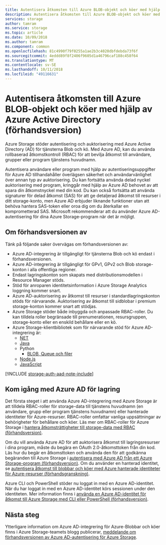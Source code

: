 ```yaml
---
title: Autentisera åtkomsten till Azure BLOB-objekt och köer med hjälp av Azure Active Directory (förhandsversion) | Microsoft Docs
description: Autentisera åtkomsten till Azure BLOB-objekt och köer med hjälp av Azure Active Directory (förhandsversion).
services: storage
author: tamram
ms.service: storage
ms.topic: article
ms.date: 10/09/2018
ms.author: tamram
ms.component: common
ms.openlocfilehash: 81c4990f79f0255a1ae2b3c4020dbfdebda73f6f
ms.sourcegitcommit: 4eddd89f8f2406f9605d1a46796caf188c458f64
ms.translationtype: MT
ms.contentlocale: sv-SE
ms.lasthandoff: 10/11/2018
ms.locfileid: "49116631"
---
```

# <a name="authenticate-access-to-azure-blobs-and-queues-using-azure-active-directory-preview"></a>Autentisera åtkomsten till Azure BLOB-objekt och köer med hjälp av Azure Active Directory (förhandsversion)

Azure Storage stöder autentisering och auktorisering med Azure Active Directory (AD) för tjänsterna Blob och kö. Med Azure AD, kan du använda rollbaserad åtkomstkontroll (RBAC) för att bevilja åtkomst till användare, grupper eller program tjänstens huvudnamn. 

Autentisera användare eller program med hjälp av autentiseringsuppgifter för Azure AD tillhandahåller överlägsen säkerhet och användarvänlighet över annan typ av auktorisering. Du kan fortsätta använda delad nyckel auktorisering med program, kringgår med hjälp av Azure AD behovet av att spara din åtkomstnyckel med din kod. Du kan också fortsätta att använda signaturer för delad åtkomst (SAS) för att ge detaljerad åtkomst till resurser i ditt storage-konto, men Azure AD erbjuder liknande funktioner utan att behöva hantera SAS-token eller oroa dig om du återkallar en komprometterad SAS. Microsoft rekommenderar att du använder Azure AD-autentisering för dina Azure Storage-program när det är möjligt.

## <a name="about-the-preview"></a>Om förhandsversionen av

Tänk på följande saker övervägas om förhandsversionen av:

- Azure AD-integrering är tillgängligt för tjänsterna Blob och kö endast i förhandsversionen.
- Azure AD-integrering är tillgängligt för GPv1, GPv2 och Blob storage-konton i alla offentliga regioner. 
- Endast lagringskonton som skapats med distributionsmodellen i Resource Manager stöds. 
- Stöd för anroparen identitetsinformation i Azure Storage Analytics loggning kommer snart.
- Azure AD-auktorisering av åtkomst till resurser i standardlagringskonton stöds för närvarande. Auktorisering av åtkomst till sidblobar i premium storage-konton kommer snart att stödjas.
- Azure Storage stöder både inbyggda och anpassade RBAC-roller. Du kan tilldela roller begränsade till prenumerationen, resursgruppen, storage-konto eller en enskild behållare eller en kö.
- Azure Storage-klientbibliotek som för närvarande stöd för Azure AD-integrering är:
    - [NET](https://www.nuget.org/packages/WindowsAzure.Storage)
    - [Java](http://mvnrepository.com/artifact/com.microsoft.azure/azure-storage)
    - Python
        - [BLOB, Queue och filer](https://github.com/Azure/azure-storage-python)
    - [Node.js](https://www.npmjs.com/package/azure-storage)
    - [JavaScript](https://aka.ms/downloadazurestoragejs)

[!INCLUDE [storage-auth-aad-note-include](../../../includes/storage-auth-aad-note-include.md)]

## <a name="get-started-with-azure-ad-for-storage"></a>Kom igång med Azure AD för lagring

Det första steget i att använda Azure AD-integrering med Azure Storage är att tilldela RBAC-roller för storage-data till tjänstens huvudnamn (en användare, grupp eller program tjänstens huvudnamn) eller hanterade identiteter för Azure-resurser. RBAC-roller omfattar vanliga uppsättningar av behörigheter för behållare och köer. Läs mer om RBAC-roller för Azure Storage i [hantera åtkomsträttigheter till storage-data med RBAC (förhandsversion)](storage-auth-aad-rbac.md).

Om du vill använda Azure AD för att auktorisera åtkomst till lagringsresurser i dina program, måste du begära en OAuth 2.0-åtkomsttoken från din kod. Läs hur du begär en åtkomsttoken och använda den för att godkänna begäranden till Azure Storage i [autentisera med Azure AD från ett Azure Storage-program (förhandsversion)](storage-auth-aad-app.md). Om du använder en hanterad identitet, se [autentisera åtkomst till blobbar och köer med Azure hanterade identiteter för Azure-resurser (förhandsgranskning)](storage-auth-aad-msi.md).

Azure CLI och PowerShell stöder nu loggat in med en Azure AD-identitet. När du har loggat in med en Azure AD-identitet körs sessionen under den identiteten. Mer information finns i [använda en Azure AD-identitet för åtkomst till Azure Storage med CLI eller PowerShell (förhandsversion)](storage-auth-aad-script.md).

## <a name="next-steps"></a>Nästa steg

Ytterligare information om Azure AD-integrering för Azure-Blobbar och köer finns i Azure Storage-teamets blogg publicerar, [meddelande om förhandsversionen av Azure AD-autentisering för Azure Storage](https://azure.microsoft.com/blog/announcing-the-preview-of-aad-authentication-for-storage/).
